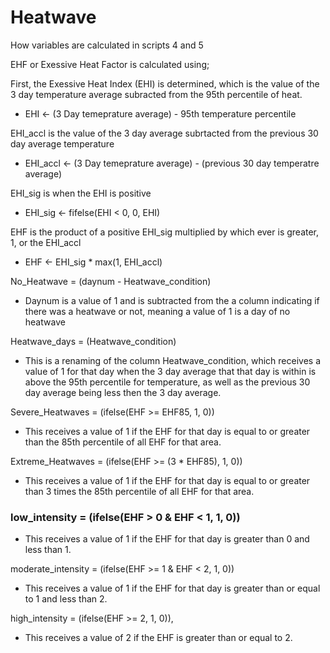 # Heatwave


How variables are calculated in scripts 4 and 5

EHF or Exessive Heat Factor is calculated using; 
  
First, the Exessive Heat Index (EHI) is determined, which is the value of the 3 day temperature average subracted from the 95th percentile of heat.
- EHI <- (3 Day temeprature average) - 95th temperature percentile
       
EHI_accl is the value of the 3 day average subrtacted from the previous 30 day average temperature     
- EHI_accl <- (3 Day temeprature average) - (previous 30 day temperatre average)
       
EHI_sig is when the EHI is positive     
- EHI_sig <- fifelse(EHI < 0, 0, EHI)

EHF is the product of a positive EHI_sig multiplied by which ever is greater, 1, or the EHI_accl 
- EHF <- EHI_sig * max(1, EHI_accl)

No_Heatwave = (daynum - Heatwave_condition)
- Daynum is a value of 1 and is subtracted from the a column indicating if there was a heatwave or not, meaning a value of 1 is a day of no heatwave 

Heatwave_days = (Heatwave_condition)
- This is a renaming of the column Heatwave_condition, which receives a value of 1 for that day when the 3 day average that that day is within is above the 95th percentile for temperature, as well as the previous 30 day average being less then the 3 day average.

Severe_Heatwaves = (ifelse(EHF >= EHF85, 1, 0))
- This receives a value of 1 if the EHF for that day is equal to or greater than the 85th percentile of all EHF for that area.
       
Extreme_Heatwaves = (ifelse(EHF >= (3 * EHF85), 1, 0))
- This receives a value of 1 if the EHF for that day is equal to or greater than 3 times the 85th percentile of all EHF for that area.

### low_intensity = (ifelse(EHF > 0 & EHF < 1, 1, 0))
- This receives a value of 1 if the EHF for that day is greater than 0 and less than 1.

moderate_intensity = (ifelse(EHF >= 1 & EHF < 2, 1, 0)) 
- This receives a value of 1 if the EHF for that day is greater than or equal to 1 and less than 2.

high_intensity = (ifelse(EHF >= 2, 1, 0)),
- This receives a value of 2 if the EHF is greater than or equal to 2.

 



